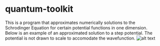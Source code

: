 # quantum-toolkit
 
This is a program that approximates numerically solutions to the Schrodinger Equation for certain potential functions in one dimension. Below is an example of an approximated solution to a step potential. The potential is not drawn to scale to accomodate the wavefunction.
![alt text](https://github.com/Jasch3n/quantum-toolkit/main/step_pot.jpg?raw=true)
